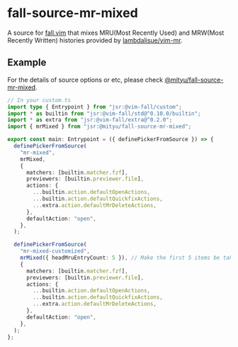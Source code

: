 # fall-source-mr-mixed

A source for [fall.vim](https://github.com/vim-fall/fall.vim) that mixes
MRU(Most Recently Used) and MRW(Most Recently Written) histories provided by
[lambdalisue/vim-mr](https://github.com/lambdalisue/vim-mr).

## Example

For the details of source options or etc, please check
[@mityu/fall-source-mr-mixed](https://jsr.io/@mityu/fall-source-mr-mixed).

```typescript
// In your custom.ts
import type { Entrypoint } from "jsr:@vim-fall/custom";
import * as builtin from "jsr:@vim-fall/std@^0.10.0/builtin";
import * as extra from "jsr:@vim-fall/extra@^0.2.0";
import { mrMixed } from "jsr:@mityu/fall-source-mr-mixed";

export const main: Entrypoint = ({ definePickerFromSource }) => {
  definePickerFromSource(
    "mr-mixed",
    mrMixed,
    {
      matchers: [builtin.matcher.fzf],
      previewers: [builtin.previewer.file],
      actions: {
        ...builtin.action.defaultOpenActions,
        ...builtin.action.defaultQuickfixActions,
        ...extra.action.defaultMrDeleteActions,
      },
      defaultAction: "open",
    },
  );

  definePickerFromSource(
    "mr-mixed-customized",
    mrMixed({ headMruEntryCount: 5 }), // Make the first 5 items be taken from MRU entries.
    {
      matchers: [builtin.matcher.fzf],
      previewers: [builtin.previewer.file],
      actions: {
        ...builtin.action.defaultOpenActions,
        ...builtin.action.defaultQuickfixActions,
        ...extra.action.defaultMrDeleteActions,
      },
      defaultAction: "open",
    },
  );
};
```
